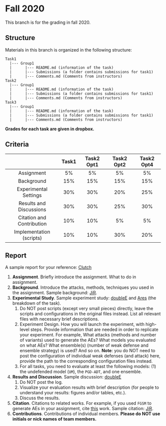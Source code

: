 # Fall 2020
This branch is for the grading in fall 2020.

## Structure
Materials in this branch is organized in the following structure:
```
Task1
  |--- Group1
  |      |--- README.md (information of the task)
  |      |--- Submissions (a folder contains submissions for task1)
  |      |--- Comments.md (Comments from instructors)
Task2
  |--- Group1
  |      |--- README.md (information of the task)
  |      |--- Submissions (a folder contains submissions for task1)
  |      |--- Comments.md (Comments from instructors)
Task3
  |--- Group1
  |      |--- README.md (information of the task)
  |      |--- Submissions (a folder contains submissions for task1)
  |      |--- Comments.md (Comments from instructors)
```

**Grades for each task are given in dropbox.**

## Criteria
|   |   Task1   |   Task2 Opt1  | Task2 Opt2    |   Task2 Opt4  |
|:--:|:--:|:--:|:--:|:--:|
|Assignment|  5%  |   5%  |   5%  |   5%  |
|Background|  15%   |   15% |   15% |   15% |
|Experimental Settings| 30% |   30% |   20% |   25% |
|Results and Discussions|   30% |   30% |   25% |   30% |
|Citation and Contribution| 10% |   10% |   5%  |   5%  |
|Implementation (scripts)|  10% |   10% |   30% |   20% |

## Report
A sample report for your reference: [Clutch](https://github.com/Dojones98/project-athena/blob/master/task1/report_task1.ipynb)

1. **Assignment**. Briefly introduce the assignment. What to do in assignment.
2. **Background**. Introduce the attacks, methods, techniques you used in the assignment. Sample background: [JiR](https://github.com/Jacob-L-Vincent/project-athena/blob/master/reports/Report%281%29.ipynb).
3. **Experimental Study**. Sample experiment study: [doubleE](https://github.com/andrewwunderlich/project-athena/blob/master/Task%201/Task1Report.pdf) and [Ares](https://github.com/cjshearer/project-athena/blob/master/Task2/Report.ipynb) (the breakdown of the task).
    1. Do NOT post scripts (except very small pieces) directly, leave the scripts and configurations in the original files instead. List all relevant files with necessary brief descriptions.  
    2. Experiment Design. How you will launch the experiment, with high-level steps. Provide information that are needed in order to replicate your experiment. For example, What attacks (methods and number of variants) used to generate the AEs? What models you evaluated on what AEs? What ensemble(s) (number of weak defense and ensemble strategy) is used? And so on. **Note**: you do NOT need to post the configuration of individual weak defenses (and attack) here, provide the path to the corresponding configuration files instead.
    3. For all tasks, you need to evaluate at least the following models: (1) the undefended model (``UM``), the ``PGD-ADT``, and one ensemble.  
4. **Results and Discussion**. Sample discussion: [doubleE](https://github.com/andrewwunderlich/project-athena/blob/master/Task%201/Task1Report.pdf)
    1. Do NOT post the log.
    2. Visualize your evaluation results with brief description (for people to understand your results: figures and/or tables, etc.).
    3. Discuss the results. 
5. **Citation**. Citations to related works. For example, if you used ``FGSM`` to generate AEs in your assignment, cite [this](https://arxiv.org/abs/1412.6572) work. Sample citation: [JiR](https://github.com/Jacob-L-Vincent/project-athena/blob/master/reports/Report%281%29.ipynb). 
6. **Contributions**. Contributions of individual members. **Please do NOT use initials or nick names of team members.**